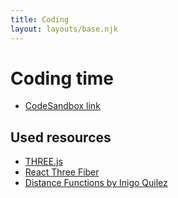```yaml
---
title: Coding
layout: layouts/base.njk
---
```


# Coding time

- [CodeSandbox link](https://codesandbox.io/s/r3f-shader-artwork-7euq0)

## Used resources

- [THREE.js](https://threejs.org)
- [React Three Fiber](https://github.com/pmndrs/react-three-fiber)
- [Distance Functions by Inigo Quilez](https://www.iquilezles.org/www/articles/distfunctions2d/distfunctions2d.htm)
